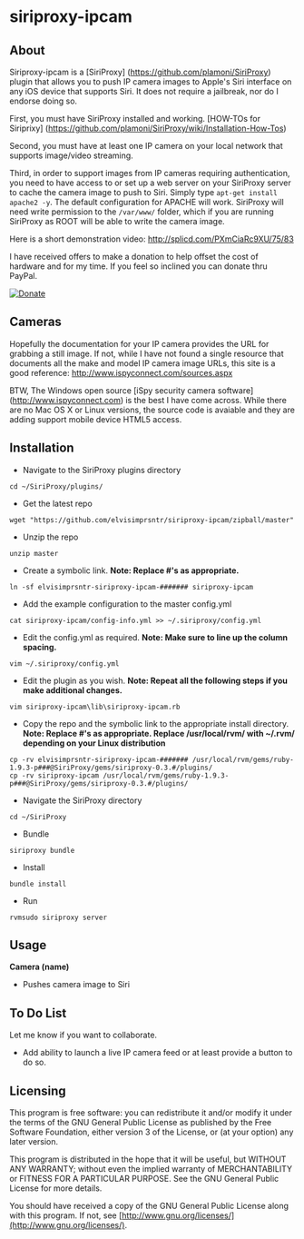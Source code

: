 siriproxy-ipcam
===============

About
-----
Siriproxy-ipcam is a [SiriProxy] (https://github.com/plamoni/SiriProxy) plugin that allows you to push IP camera images to Apple's Siri interface on any iOS device that supports Siri.   It does not require a jailbreak, nor do I endorse doing so.

First, you must have SiriProxy installed and working.  [HOW-TOs for Siriprixy] (https://github.com/plamoni/SiriProxy/wiki/Installation-How-Tos) 

Second, you must have at least one IP camera on your local network that supports image/video streaming.  

Third, in order to support images from IP cameras requiring authentication, you need to have access to or set up a web server on your SiriProxy server to cache the camera image to push to Siri.  Simply type `apt-get install apache2 -y`.   The default configuration for APACHE will work.   SiriProxy will need write permission to the `/var/www/` folder, which if you are running SiriProxy as ROOT will be able to write the camera image. 

Here is a short demonstration video: http://splicd.com/PXmCiaRc9XU/75/83 

I have received offers to make a donation to help offset the cost of hardware and for my time.  If you feel so inclined you can donate thru PayPal.  

[![Donate](https://www.paypalobjects.com/en_US/i/btn/btn_donateCC_LG.gif)](https://www.paypal.com/cgi-bin/webscr?cmd=_s-xclick&hosted_button_id=4TRSKPQV8HCFY)

Cameras
-------

Hopefully the documentation for your IP camera provides the URL for grabbing a still image.  If not, while I have not found a single resource that documents all the make and model IP camera image URLs, this site is a good reference: http://www.ispyconnect.com/sources.aspx

BTW, The Windows open source [iSpy security camera software] (http://www.ispyconnect.com) is the best I have come across.  While there are no Mac OS X or Linux versions, the source code is avaiable and they are adding support mobile device HTML5 access.  

Installation
------------

- Navigate to the SiriProxy plugins directory  

`cd ~/SiriProxy/plugins/`

- Get the latest repo   

`wget "https://github.com/elvisimprsntr/siriproxy-ipcam/zipball/master"`

- Unzip the repo  

`unzip master`

- Create a symbolic link. **Note: Replace #'s as appropriate.**  

`ln -sf elvisimprsntr-siriproxy-ipcam-####### siriproxy-ipcam`

- Add the example configuration to the master config.yml  

`cat siriproxy-ipcam/config-info.yml >> ~/.siriproxy/config.yml`

- Edit the config.yml as required.     **Note: Make sure to line up the column spacing.**

`vim ~/.siriproxy/config.yml`

- Edit the plugin as you wish.  **Note: Repeat all the following steps if you make additional changes.**    

`vim siriproxy-ipcam\lib\siriproxy-ipcam.rb`

- Copy the repo and the symbolic link to the appropriate install directory.  **Note: Replace #'s as appropriate.  Replace /usr/local/rvm/ with ~/.rvm/ depending on your Linux distribution**     

`cp -rv elvisimprsntr-siriproxy-ipcam-####### /usr/local/rvm/gems/ruby-1.9.3-p###@SiriProxy/gems/siriproxy-0.3.#/plugins/`    
`cp -rv siriproxy-ipcam /usr/local/rvm/gems/ruby-1.9.3-p###@SiriProxy/gems/siriproxy-0.3.#/plugins/`    

- Navigate the SiriProxy directory  

`cd ~/SiriProxy`

- Bundle  

`siriproxy bundle`

- Install  

`bundle install`

- Run  

`rvmsudo siriproxy server`

Usage
-----

**Camera (name)**
- Pushes camera image to Siri  

To Do List
----------

Let me know if you want to collaborate.   

- Add ability to launch a live IP camera feed or at least provide a button to do so.

Licensing
---------

This program is free software: you can redistribute it and/or modify it under the terms of the GNU General Public License as published by the Free Software Foundation, either version 3 of the License, or (at your option) any later version.

This program is distributed in the hope that it will be useful, but WITHOUT ANY WARRANTY; without even the implied warranty of MERCHANTABILITY or FITNESS FOR A PARTICULAR PURPOSE.  See the GNU General Public License for more details.

You should have received a copy of the GNU General Public License along with this program.  If not, see [http://www.gnu.org/licenses/](http://www.gnu.org/licenses/).

